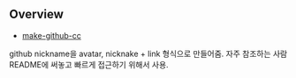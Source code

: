 ## Overview 

- [make-github-cc](https://github.com/rookedsysc/python-utils/blob/main/make-github-cc/make-github-cc.py)

github nickname을 avatar, nicknake + link 형식으로 만들어줌. 자주 참조하는 사람 README에 써놓고 빠르게 접근하기 위해서 사용.
